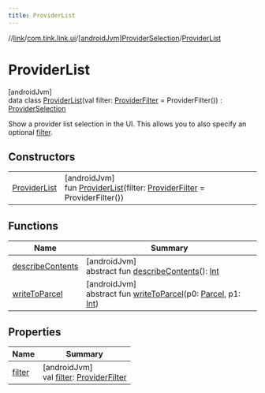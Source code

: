 ```yaml
---
title: ProviderList
---
```

//[link](../../../../index.html)/[com.tink.link.ui](../../index.html)/[[androidJvm]ProviderSelection](../index.html)/[ProviderList](index.html)



# ProviderList



[androidJvm]\
data class [ProviderList](index.html)(val filter: [ProviderFilter](../../../com.tink.service.provider/[android-jvm]-provider-filter/index.html) = ProviderFilter()) : [ProviderSelection](../index.html)

Show a provider list selection in the UI. This allows you to also specify an optional [filter](filter.html).



## Constructors


| | |
|---|---|
| [ProviderList](-provider-list.html) | [androidJvm]<br>fun [ProviderList](-provider-list.html)(filter: [ProviderFilter](../../../com.tink.service.provider/[android-jvm]-provider-filter/index.html) = ProviderFilter()) |


## Functions


| Name | Summary |
|---|---|
| [describeContents](../../../com.tink.service.provider/[android-jvm]-provider-filter/index.html#-1578325224%2FFunctions%2F-812656150) | [androidJvm]<br>abstract fun [describeContents](../../../com.tink.service.provider/[android-jvm]-provider-filter/index.html#-1578325224%2FFunctions%2F-812656150)(): [Int](https://kotlinlang.org/api/latest/jvm/stdlib/kotlin/-int/index.html) |
| [writeToParcel](../../../com.tink.service.provider/[android-jvm]-provider-filter/index.html#-1754457655%2FFunctions%2F-812656150) | [androidJvm]<br>abstract fun [writeToParcel](../../../com.tink.service.provider/[android-jvm]-provider-filter/index.html#-1754457655%2FFunctions%2F-812656150)(p0: [Parcel](https://developer.android.com/reference/kotlin/android/os/Parcel.html), p1: [Int](https://kotlinlang.org/api/latest/jvm/stdlib/kotlin/-int/index.html)) |


## Properties


| Name | Summary |
|---|---|
| [filter](filter.html) | [androidJvm]<br>val [filter](filter.html): [ProviderFilter](../../../com.tink.service.provider/[android-jvm]-provider-filter/index.html) |

